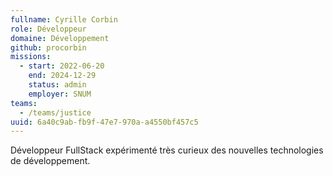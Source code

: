 ```yaml
---
fullname: Cyrille Corbin
role: Développeur
domaine: Développement
github: procorbin
missions:
  - start: 2022-06-20
    end: 2024-12-29
    status: admin
    employer: SNUM
teams:
  - /teams/justice
uuid: 6a40c9ab-fb9f-47e7-970a-a4550bf457c5
---
```

Développeur FullStack expérimenté très curieux des nouvelles technologies de développement.

